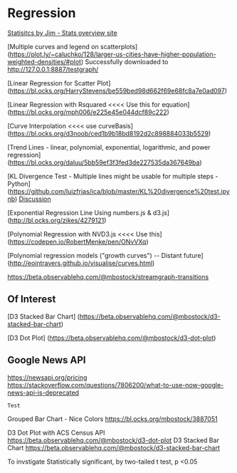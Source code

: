 # Regression

[Statisitcs by Jim - Stats overview site](http://statisticsbyjim.com/)

[Multiple curves and legend on scatterplots]
(https://plot.ly/~caluchko/128/larger-us-cities-have-higher-population-weighted-densities/#plot)
Successfully downloaded to http://127.0.0.1:8887/testgraph/

[Linear Regression for Scatter Plot]
(https://bl.ocks.org/HarryStevens/be559bed98d662f69e68fc8a7e0ad097)

[Linear Regression with Rsquared <<<< Use this for equation]
(https://bl.ocks.org/mph006/e225e45e044dcf89c222)

[Curve Interpolation <<<< use curveBasis]
(https://bl.ocks.org/d3noob/ced1b9b18bd8192d2c898884033b5529)

[Trend Lines - linear, polynomial, exponential, logarithmic, and power regression]
(https://bl.ocks.org/daluu/5bb59ef3f3fed3de227535da367649ba)


[KL Divergence Test - Multiple lines might be usable for multiple steps - Python]
(https://github.com/luizfrias/ica/blob/master/KL%20divergence%20test.ipynb)
[Discussion](https://stats.stackexchange.com/questions/245526/comparing-two-pdfs-using-kullback-leibler-divergence)

[Exponential Regression Line Using numbers.js & d3.js]
(http://bl.ocks.org/zikes/4279121)

[Polynomial Regression with NVD3.js <<<< Use this]
(https://codepen.io/RobertMenke/pen/ONvVXq)

[Polynomial regression models ("growth curves") -- Distant future]
(http://eointravers.github.io/visualise/curves.html)

https://beta.observablehq.com/@mbostock/streamgraph-transitions


## Of Interest

[D3 Stacked Bar Chart]
(https://beta.observablehq.com/@mbostock/d3-stacked-bar-chart)

[D3 Dot Plot]
(https://beta.observablehq.com/@mbostock/d3-dot-plot)

## Google News API
https://newsapi.org/pricing
https://stackoverflow.com/questions/7806200/what-to-use-now-google-news-api-is-deprecated

	Test

Grouped Bar Chart - Nice Colors  https://bl.ocks.org/mbostock/3887051


D3 Dot Plot with ACS Census API  https://beta.observablehq.com/@mbostock/d3-dot-plot
D3 Stacked Bar Chart https://beta.observablehq.com/@mbostock/d3-stacked-bar-chart


To invstigate
Statistically significant, by two-tailed t test, p <0.05